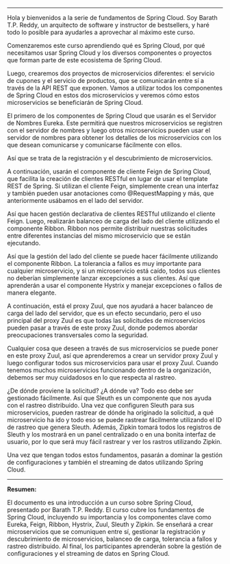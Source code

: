 
---

Hola y bienvenidos a la serie de fundamentos de Spring Cloud. Soy Barath T.P. Reddy, un arquitecto de software y instructor de bestsellers, y haré todo lo posible para ayudarles a aprovechar al máximo este curso.

Comenzaremos este curso aprendiendo qué es Spring Cloud, por qué necesitamos usar Spring Cloud y los diversos componentes o proyectos que forman parte de este ecosistema de Spring Cloud.

Luego, crearemos dos proyectos de microservicios diferentes: el servicio de cupones y el servicio de productos, que se comunicarán entre sí a través de la API REST que exponen. Vamos a utilizar todos los componentes de Spring Cloud en estos dos microservicios y veremos cómo estos microservicios se beneficiarán de Spring Cloud.

El primero de los componentes de Spring Cloud que usarán es el Servidor de Nombres Eureka. Este permitirá que nuestros microservicios se registren con el servidor de nombres y luego otros microservicios pueden usar el servidor de nombres para obtener los detalles de los microservicios con los que desean comunicarse y comunicarse fácilmente con ellos.

Así que se trata de la registración y el descubrimiento de microservicios.

A continuación, usarán el componente de cliente Feign de Spring Cloud, que facilita la creación de clientes RESTful en lugar de usar el template REST de Spring. Si utilizan el cliente Feign, simplemente crean una interfaz y también pueden usar anotaciones como @RequestMapping y más, que anteriormente usábamos en el lado del servidor.

Así que hacen gestión declarativa de clientes RESTful utilizando el cliente Feign. Luego, realizarán balanceo de carga del lado del cliente utilizando el componente Ribbon. Ribbon nos permite distribuir nuestras solicitudes entre diferentes instancias del mismo microservicio que se están ejecutando.

Así que la gestión del lado del cliente se puede hacer fácilmente utilizando el componente Ribbon. La tolerancia a fallos es muy importante para cualquier microservicio, y si un microservicio está caído, todos sus clientes no deberían simplemente lanzar excepciones a sus clientes. Así que aprenderán a usar el componente Hystrix y manejar excepciones o fallos de manera elegante.

A continuación, está el proxy Zuul, que nos ayudará a hacer balanceo de carga del lado del servidor, que es un efecto secundario, pero el uso principal del proxy Zuul es que todas las solicitudes de microservicios pueden pasar a través de este proxy Zuul, donde podemos abordar preocupaciones transversales como la seguridad.

Cualquier cosa que deseen a través de sus microservicios se puede poner en este proxy Zuul, así que aprenderemos a crear un servidor proxy Zuul y luego configurar todos sus microservicios para usar el proxy Zuul. Cuando tenemos muchos microservicios funcionando dentro de la organización, debemos ser muy cuidadosos en lo que respecta al rastreo.

¿De dónde proviene la solicitud? ¿A dónde va? Todo eso debe ser gestionado fácilmente. Así que Sleuth es un componente que nos ayuda con el rastreo distribuido. Una vez que configuren Sleuth para sus microservicios, pueden rastrear de dónde ha originado la solicitud, a qué microservicio ha ido y todo eso se puede rastrear fácilmente utilizando el ID de rastreo que genera Sleuth. Además, Zipkin tomará todos los registros de Sleuth y los mostrará en un panel centralizado o en una bonita interfaz de usuario, por lo que será muy fácil rastrear y ver los rastros utilizando Zipkin.

Una vez que tengan todos estos fundamentos, pasarán a dominar la gestión de configuraciones y también el streaming de datos utilizando Spring Cloud.

---

**Resumen:**

El documento es una introducción a un curso sobre Spring Cloud, presentado por Barath T.P. Reddy. El curso cubre los fundamentos de Spring Cloud, incluyendo su importancia y los componentes clave como Eureka, Feign, Ribbon, Hystrix, Zuul, Sleuth y Zipkin. Se enseñará a crear microservicios que se comuniquen entre sí, gestionar la registración y descubrimiento de microservicios, balanceo de carga, tolerancia a fallos y rastreo distribuido. Al final, los participantes aprenderán sobre la gestión de configuraciones y el streaming de datos en Spring Cloud.